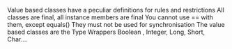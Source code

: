 Value based classes have a peculiar definitions for rules and restrictions
All classes are final, all instance members are final
You cannot use == with them, except equals()
They must not be used for synchronisation
The value based classes are the Type Wrappers
Boolean , Integer, Long, Short, Char....